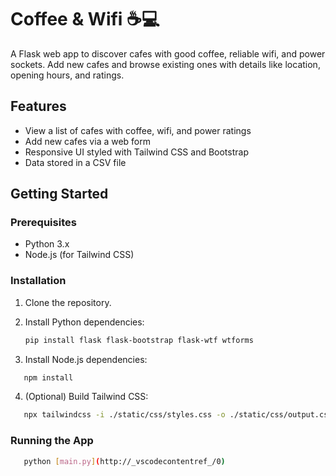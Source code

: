 # Coffee & Wifi ☕️💻

A Flask web app to discover cafes with good coffee, reliable wifi, and power sockets. Add new cafes and browse existing ones with details like location, opening hours, and ratings.

## Features

- View a list of cafes with coffee, wifi, and power ratings
- Add new cafes via a web form
- Responsive UI styled with Tailwind CSS and Bootstrap
- Data stored in a CSV file

## Getting Started

### Prerequisites

- Python 3.x
- Node.js (for Tailwind CSS)

### Installation

1. Clone the repository.

2. Install Python dependencies:

   ```sh
   pip install flask flask-bootstrap flask-wtf wtforms
   ```

3. Install Node.js dependencies:

```sh
   npm install
```

4. (Optional) Build Tailwind CSS:

```sh
   npx tailwindcss -i ./static/css/styles.css -o ./static/css/output.css --watch
```

### Running the App

```sh
   python [main.py](http://_vscodecontentref_/0)
```
